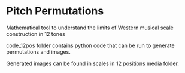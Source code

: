 # Pitch Permutations
Mathematical tool to understand the limits of Western musical scale construction in 12 tones

code_12pos folder contains python code that can be run to generate permutations and images.

Generated images can be found in scales in 12 positions media folder. 
